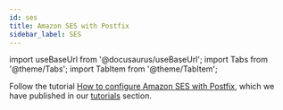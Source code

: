 ```yaml
---
id: ses
title: Amazon SES with Postfix
sidebar_label: SES
---
```


import useBaseUrl from '@docusaurus/useBaseUrl';
import Tabs from '@theme/Tabs';
import TabItem from '@theme/TabItem';

Follow the tutorial [How to configure Amazon SES with Postfix](https://www.cloudwromo.cf/tutorial/how-to-configure-amazon-ses-with-postfix/), which we have published in our [tutorials](https://www.cloudwromo.cf/tutorials/) section.
